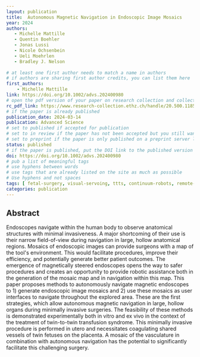 ```yaml
---
layout: publication
title:  Autonomous Magnetic Navigation in Endoscopic Image Mosaics
year: 2024
authors: 
   - Michelle Mattille
   - Quentin Boehler
   - Jonas Lussi
   - Nicole Ochsenbein
   - Ueli Moehrlen
   - Bradley J. Nelson
   
# at least one first author needs to match a name in authors
# if authors are sharing first author credits, you can list them here
first_authors: 
    - Michelle Mattille
link: https://doi.org/10.1002/advs.202400980
# open the pdf version of your paper on research collection and collect the link there
rc_pdf_link: https://www.research-collection.ethz.ch/handle/20.500.11850/664903
# if the paper is already published
publication_date: 2024-03-14
publication: Advanced Science
# set to published if accepted for publication
# set to in review if the paper has not been accepted but you still want a web presence for it
# set to preprint if the paper is only published on a preprint server like arxiv
status: published
# if the paper is published, put the DOI link to the published version
doi: https://doi.org/10.1002/advs.202400980
# pub a list of meaningful tags
# use hyphens between words
# use tags that are already listed on the site as much as possible
# Use hyphens and not spaces
tags: [ fetal-surgery, visual-servoing, ttts, continuum-robots, remote-magnetic-navigation, medical-robotics]
categories: publication
---
```




## Abstract ##
Endoscopes navigate within the human body to observe anatomical structures with minimal invasiveness. A major shortcoming of their use is their narrow field-of-view during navigation in large, hollow anatomical regions. Mosaics of endoscopic images can provide surgeons with a map of the tool's environment. This would facilitate procedures, improve their efficiency, and potentially generate better patient outcomes. The emergence of magnetically steered endoscopes opens the way to safer procedures and creates an opportunity to provide robotic assistance both in the generation of the mosaic map and in navigation within this map. This paper proposes methods to autonomously navigate magnetic endoscopes to 1) generate endoscopic image mosaics and 2) use these mosaics as user interfaces to navigate throughout the explored area. These are the first strategies, which allow autonomous magnetic navigation in large, hollow organs during minimally invasive surgeries. The feasibility of these methods is demonstrated experimentally both in vitro and ex vivo in the context of the treatment of twin-to-twin transfusion syndrome. This minimally invasive procedure is performed in utero and necessitates coagulating shared vessels of twin fetuses on the placenta. A mosaic of the vasculature in combination with autonomous navigation has the potential to significantly facilitate this challenging surgery.


